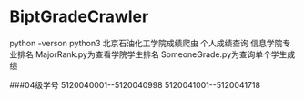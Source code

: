 # BiptGradeCrawler
python -verson python3
北京石油化工学院成绩爬虫
个人成绩查询
信息学院专业排名
MajorRank.py为查看学院学生排名
SomeoneGrade.py为查询单个学生成绩

###04级学号 
5120040001--5120040998
5120041001--5120041718
